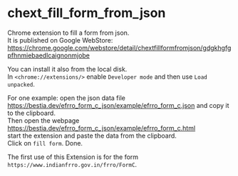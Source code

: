 # chext_fill_form_from_json

Chrome extension to fill a form from json.  
It is published on Google WebStore:  
<https://chrome.google.com/webstore/detail/chextfillformfromjson/gdgkhgfgpfhnmiebaedlcaignonmjobe>  
  
You can install it also from the local disk.  
In `<chrome://extensions/>` enable `Developer mode` and then use `Load unpacked`.  

For one example: open the json data file
<https://bestia.dev/efrro_form_c_json/example/efrro_form_c.json>
and copy it to the clipboard.  
Then open the webpage  
<https://bestia.dev/efrro_form_c_json/example/efrro_form_c.html>  
start the extension and paste the data from the clipboard.  
Click on `fill form`. Done.  

The first use of this Extension is for the form `https://www.indianfrro.gov.in/frro/FormC`.  

